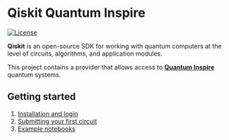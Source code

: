 # Qiskit Quantum Inspire

[![License](https://img.shields.io/github/license/qutech-delft/qiskit-quantuminspire.svg?style=popout-square)](https://opensource.org/licenses/Apache-2.0)

**Qiskit** is an open-source SDK for working with quantum computers at the level of circuits, algorithms, and application modules.

This project contains a provider that allows access to **[Quantum Inspire]** quantum systems.

## Getting started

1. [Installation and login](https://github.com/QuTech-Delft/qiskit-quantuminspire/blob/master/docs/getting_started/installation.md)
2. [Submitting your first circuit](https://github.com/QuTech-Delft/qiskit-quantuminspire/blob/master/docs/getting_started/submitting.md)
3. [Example notebooks](https://github.com/QuTech-Delft/qiskit-quantuminspire/blob/master/docs/notebooks/)

[quantum inspire]: https://www.quantum-inspire.com/

